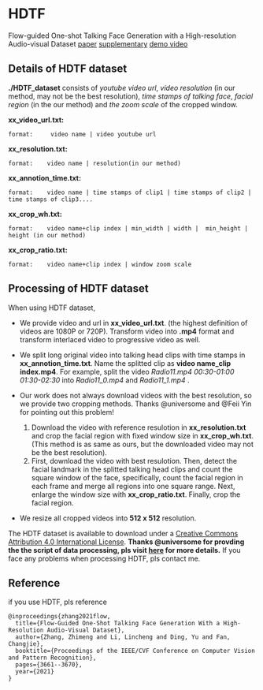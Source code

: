 

# HDTF
Flow-guided One-shot Talking Face Generation with a High-resolution Audio-visual Dataset 
<a href="https://openaccess.thecvf.com/content/CVPR2021/papers/Zhang_Flow-Guided_One-Shot_Talking_Face_Generation_With_a_High-Resolution_Audio-Visual_Dataset_CVPR_2021_paper.pdf" target="_blank">paper</a>    <a href="https://github.com/MRzzm/HDTF/blob/main/Supplementary%20Materials.pdf" target="_blank">supplementary</a>   [demo video](https://www.youtube.com/watch?v=uJdBgWYBTww)

## Details of HDTF dataset
**./HDTF_dataset** consists of *youtube video url*, *video resolution* (in our method, may not be the best resolution), *time stamps of talking face*, *facial region* (in the our method) and *the zoom scale* of the cropped window.

**xx_video_url.txt:** 


```
format:     video name | video youtube url
```
**xx_resolution.txt:**
```
format:    video name | resolution(in our method)
```

**xx_annotion_time.txt:**
```
format:    video name | time stamps of clip1 | time stamps of clip2 | time stamps of clip3....
```
**xx_crop_wh.txt:**
```
format:    video name+clip index | min_width | width |  min_height | height (in our method)
```
**xx_crop_ratio.txt:**
```
format:    video name+clip index | window zoom scale
```


## Processing of HDTF dataset
When using HDTF dataset, 

 - We provide video and url in  **xx_video_url.txt**. (the highest definition of videos are 1080P or 720P).  Transform video into **.mp4** format and transform interlaced video to progressive video as well.

 - We split long original video into talking head clips with time stamps in **xx_annotion_time.txt**.  Name the splitted clip as **video name_clip index.mp4**. For example, split the video  *Radio11.mp4 00:30-01:00 01:30-02:30*  into *Radio11_0.mp4* and *Radio11_1.mp4* .

 - Our work does not always download videos with the best resolution, so we provide two cropping methods. Thanks @universome and @Feii Yin for pointing out this problem! 

	1. Download the video with reference resulotion in **xx_resolution.txt** and crop the facial region with fixed window size in **xx_crop_wh.txt**. (This method is as same as ours, but the downloaded video may not be the best resolution).
	2. First, download the video with best resulotion. Then, detect the facial landmark in the splitted talking head clips and count the square window of the face, specifically, count the facial region in each frame and merge all regions into one square range. Next,  enlarge the window size with **xx_crop_ratio.txt**. Finally, crop the facial region. 

- We resize all cropped videos into **512 x 512** resolution.


The HDTF dataset is available to download under a <a href="https://creativecommons.org/licenses/by/4.0/" target="_blank"> Creative Commons Attribution 4.0 International License</a>. **Thanks @universome for provding the the script of data processing, pls visit [here](https://github.com/universome/HDTF) for more details.** If you face any problems when processing HDTF, pls contact me.

## Reference
if you use HDTF, pls reference

```
@inproceedings{zhang2021flow,
  title={Flow-Guided One-Shot Talking Face Generation With a High-Resolution Audio-Visual Dataset},
  author={Zhang, Zhimeng and Li, Lincheng and Ding, Yu and Fan, Changjie},
  booktitle={Proceedings of the IEEE/CVF Conference on Computer Vision and Pattern Recognition},
  pages={3661--3670},
  year={2021}
}
```
